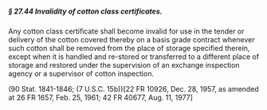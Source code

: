 ##### § 27.44 Invalidity of cotton class certificates. #####

Any cotton class certificate shall become invalid for use in the tender or delivery of the cotton covered thereby on a basis grade contract whenever such cotton shall be removed from the place of storage specified therein, except when it is handled and re-stored or transferred to a different place of storage and restored under the supervision of an exchange inspection agency or a supervisor of cotton inspection.

(90 Stat. 1841-1846; (7 U.S.C. 15b))[22 FR 10926, Dec. 28, 1957, as amended at 26 FR 1657, Feb. 25, 1961; 42 FR 40677, Aug. 11, 1977]